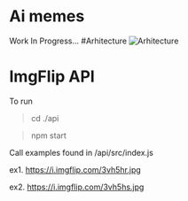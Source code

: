 # Ai memes

Work In Progress...
#Arhitecture
![Arhitecture](https://github.com/schesa/ai-memes/blob/master/Web-Arhitecture-EN.png)

# ImgFlip API

To run
> cd ./api

> npm start

Call examples found in /api/src/index.js

ex1. https://i.imgflip.com/3vh5hr.jpg

ex2. https://i.imgflip.com/3vh5hs.jpg

